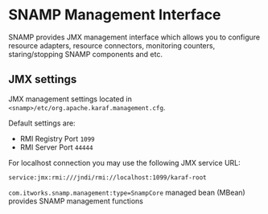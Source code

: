 SNAMP Management Interface
====
SNAMP provides JMX management interface which allows you to configure resource adapters, resource connectors, monitoring counters, staring/stopping SNAMP components and etc.

## JMX settings
JMX management settings located in `<snamp>/etc/org.apache.karaf.management.cfg`.

Default settings are:
* RMI Registry Port `1099`
* RMI Server Port `44444`

For localhost connection you may use the following JMX service URL:
```
service:jmx:rmi:///jndi/rmi://localhost:1099/karaf-root
```

`com.itworks.snamp.management:type=SnampCore` managed bean (MBean) provides SNAMP management functions
